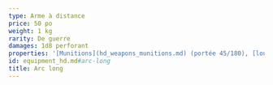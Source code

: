 ```yaml
---
type: Arme à distance
price: 50 po
weight: 1 kg
rarity: De guerre
damages: 1d8 perforant
properties: '[Munitions](hd_weapons_munitions.md) (portée 45/180), [lourde](hd_weapons_lourde.md), [à deux mains](hd_weapons_a_deux_mains.md).'
id: equipment_hd.md#arc-long
title: Arc long
---
```


